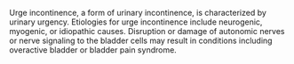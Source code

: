 Urge incontinence, a form of urinary incontinence, is characterized by urinary urgency. Etiologies for urge incontinence include neurogenic, myogenic, or idiopathic causes. Disruption or damage of autonomic nerves or nerve signaling to the bladder cells may result in conditions including overactive bladder or bladder pain syndrome.